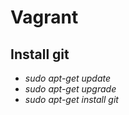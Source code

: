 # Vagrant
## Install git
* _sudo apt-get update_
* _sudo apt-get upgrade_
* _sudo apt-get install git_
